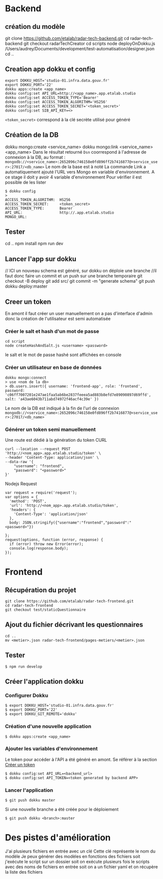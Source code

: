 # Backend
## création du modèle
git clone https://github.com/etalab/radar-tech-backend.git
cd radar-tech-backend
git checkout radarTechCreator
cd scripts
node deployOnDokku.js /Users/audrey/Documents/development/test-automatisation/designer.json
cd ..

## Creation app dokku et config
```
export DOKKU_HOST='studio-01.infra.data.gouv.fr'
export DOKKU_PORT='22'
dokku apps:create <app_name>
dokku config:set API_URL=http://<app_name>.app.etalab.studio
dokku config:set ACCESS_TOKEN_TYPE='Bearer'
dokku config:set ACCESS_TOKEN_ALGORITHM='HS256'
dokku config:set ACCESS_TOKEN_SECRET='<token_secret>'
dokku config:set SIB_API_KEY=<>
```
`<token_secret>` correspond à la clé secrète utilisé pour généré 

## Création de la DB
dokku mongo:create <service_name>
dokku mongo:link <service_name> <app_name>
Dans le résultat retourné `Dsn` coorrespond à l'adresse de connexion à la DB, au format : `mongodb://<service_name>:2652096c746158e0fd896ff2b7416877@<service_user>:27017/<db_name>`
Le nom de la base est à noté
La commande Link a automatiquement ajouté l'URL vers Mongo en variable d'environnement.
A ce stage il doit y avoir 4 variable d'environnement
Pour vérifier il est possible de les lister
```
$ dokku config
> 
ACCESS_TOKEN_ALGORITHM:  HS256
ACCESS_TOKEN_SECRET:     <token_secret>
ACCESS_TOKEN_TYPE:       Bearer
API_URL:                 http://.app.etalab.studio
MONGO_URL:
```

## Tester
cd ..
npm install
npm run dev

## Lancer l'app sur dokku
// ICI un nouveau schema est généré, sur dokku on déploie une branche
//il faut donc faire un commit et un push sur une branche temporaire
git checkout -B deploy
git add src/
git commit -m "generate schema"
git push dokku deploy:master

## Creer un token

En amont il faut créer un user manuellement
on a pas d'interface d'admin donc la création de l'utilisateur est semi automatisée

### Créer le salt et hash d'un mot de passe
```
cd script
node createHashAndSalt.js <username> <password>
```
le salt et le mot de passe hashé sont affichées en console

### Créer un utilisateur en base de données 
```
dokku mongo:connect
> use <nom de la db>
> db.users.insert({ username: 'frontend-app', role: 'frontend', password: 'c06ff7007201e247ae1faa5ab6be2837feeea5ad883b8efd7e89090897d69ffd', salt: 'a43ae6043b711abd74972f46acf4c39e' })
```
Le nom de la DB est indiqué à la fin de l'url de connexion `mongodb://<service_name>:2652096c746158e0fd896ff2b7416877@<service_user>:27017/<db_name>`

### Générer un token semi manuellement 
Une route est dédié à la génération du token
CURL
```
curl --location --request POST 'http://<nom_app>.app.etalab.studio/token' \
--header 'Content-Type: application/json' \
--data-raw '{
    "username": "frontend",
    "password": "<password>"
}'
```

Nodejs Request
```
var request = require('request');
var options = {
  'method': 'POST',
  'url': 'http://<nom_app>.app.etalab.studio/token',
  'headers': {
    'Content-Type': 'application/json'
  },
  body: JSON.stringify({"username":"frontend","password":"<password>"})

};
request(options, function (error, response) {
  if (error) throw new Error(error);
  console.log(response.body);
});
```

# Frontend
## Récupération du projet
```
git clone https://github.com/etalab/radar-tech-frontend.git
cd radar-tech-frontend
git checkout test/staticQuestionnaire
``` 
## Ajout du fichier décrivant les questionnaires
```
cd ..
mv <metier>.json radar-tech-frontend/pages-metiers/<metier>.json
```
## Tester 
```
$ npm run develop
```
## Créer l'application dokku
### Configurer Dokku
```
$ export DOKKU_HOST='studio-01.infra.data.gouv.fr'
$ export DOKKU_PORT='22'
$ export DOKKU_GIT_REMOTE='dokku'
```
### Création d'une nouvelle application
```
$ dokku apps:create <app_name>
```
### Ajouter les variables d'environnement
Le token pour accéder à l'API a été généré en amont.
Se référer à la section [Créer un token](#Creer-un-token) 
```
$ dokku config:set API_URL=<backend_url>
$ dokku config:set API_TOKEN=<token generated by backend APP>
```
### Lancer l'application
```
$ git push dokku master
```
Si une nouvelle branche a été créée pour le déploiement
``` 
$ git push dokku <branch>:master
```

# Des pistes d'amélioration 
J'ai plusieurs fichiers en entrée avec un clé
Cette clé représente le nom du modèle
Je peux générer des modèles en fonctions des fichiers
soit j'exécute le script sur un dossier
soit on exécute plusieurs fois le scripts avec des noms de fichiers en entrée
soit on a un fichier yaml et on récupère la liste des fichiers



